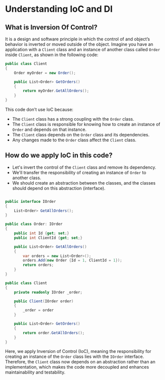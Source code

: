 # Understanding IoC and DI

## What is Inversion Of Control?

It is a design and software principle in which the control of and object’s behavior is inverted or moved outside of the object.
Imagine you have an application with a `Client` class and an instance of another class called `Order` inside `Client`, as shown in the following code:

```csharp
public class Client
{
	Order myOrder = new Order();

	public List<Order> GetOrders()
	{
		return myOrder.GetAllOrders();
	}
}
```

This code don’t use IoC because:

- The `Client` class has a strong coupling with the `Order` class.
- The `Client` class is responsible for knowing how to create an instance of `Order` and depends on that instance.
- The `Client` class depends on the `Order` class and its dependencies.
- Any changes made to the `Order` class affect the `Client` class.

## How do we apply IoC in this code?

- Let's invert the control of the `Client` class and remove its dependency.
- We'll transfer the responsibility of creating an instance of `Order` to another class.
- We should create an abstraction between the classes, and the classes should depend on this abstraction (interface).

```csharp

public interface IOrder
{
	List<Order> GetAllOrders();
}

public class Order: IOrder
{
	public int Id {get; set;}
	public int ClientId {get; set;}

	public List<Order> GetAllOrders()
	{
		var orders = new List<Order>();
		orders.Add(new Order {Id = 1, ClientId = 1});
		return orders;
	}
}

public class Client
{
	private readonly IOrder _order;

	public Client(IOrder order)
	{
		_order = order
	}

	public List<Order> GetOrders()
	{
		return order.GetAllOrders();
	}
}
```

Here, we apply Inversion of Control (IoC), meaning the responsibility for creating an instance of the `Order` class lies with the `IOrder` interface. Therefore, the `Client` class now depends on an abstraction rather than an implementation, which makes the code more decoupled and enhances maintainability and testability.

